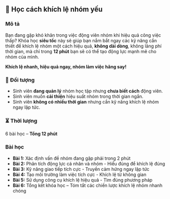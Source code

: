 ## 📌 Học cách khích lệ nhóm yếu  

### Mô tả  
Bạn đang gặp khó khăn trong việc động viên nhóm khi hiệu quả công việc thấp? Khóa học **siêu tốc** này sẽ giúp bạn nắm bắt ngay các kỹ năng cần thiết để khích lệ nhóm một cách hiệu quả, **không dài dòng**, không lãng phí thời gian, mà chỉ trong **12 phút** bạn sẽ có thể tạo động lực mạnh mẽ cho nhóm của mình.  

**Khích lệ nhanh, hiệu quả ngay, nhóm làm việc hăng say!**  

### 🎯 Đối tượng  
- Sinh viên **đang quản lý** nhóm học tập nhưng **chưa biết cách** động viên.  
- Sinh viên muốn **cải thiện** hiệu suất nhóm trong thời gian ngắn.  
- Sinh viên **không có nhiều thời gian** nhưng cần kỹ năng khích lệ nhóm ngay lập tức.  

### ⏳ Thời lượng  
6 bài học – **Tổng 12 phút**  

### Bài học  
- **Bài 1:** Xác định vấn đề nhóm đang gặp phải trong 2 phút  
- **Bài 2:** Phân tích động lực cá nhân và nhóm - Hiểu đúng để khích lệ đúng  
- **Bài 3:** Kỹ năng giao tiếp tích cực - Truyền cảm hứng ngay lập tức  
- **Bài 4:** Tạo môi trường làm việc tích cực - Khích lệ từ không gian  
- **Bài 5:** Sử dụng công cụ khích lệ hiệu quả - Tìm đúng phương pháp  
- **Bài 6:** Tổng kết khóa học – Tóm tắt các chiến lược khích lệ nhóm nhanh chóng